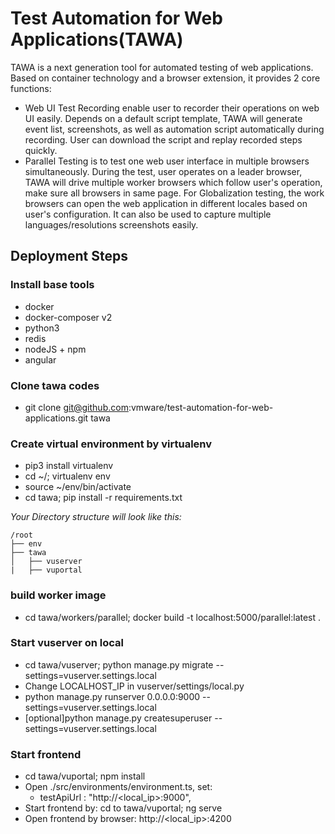 # Test Automation for Web Applications(TAWA)
 TAWA is a next generation tool for automated testing of web applications. Based on container technology and a browser extension, it provides 2 core functions:
 * Web UI Test Recording enable user to recorder their operations on web UI easily. Depends on a default script template, TAWA will generate event list, screenshots, as well as automation script automatically during recording. User can download the script and replay recorded steps quickly.
 * Parallel Testing is to test one web user interface in multiple browsers simultaneously. During the test, user operates on a leader browser, TAWA will drive multiple worker browsers which follow user's operation, make sure all browsers in same page. For Globalization testing, the work browsers can open the web application in different locales based on user's configuration. It can also be used to capture multiple languages/resolutions screenshots easily.

## Deployment Steps
### Install base tools
 * docker
 * docker-composer v2
 * python3
 * redis
 * nodeJS + npm
 * angular

### Clone tawa codes
 * git clone git@github.com:vmware/test-automation-for-web-applications.git tawa 
 
### Create virtual environment by virtualenv
 * pip3 install virtualenv
 * cd ~/; virtualenv env
 * source ~/env/bin/activate
 * cd tawa; pip install -r requirements.txt

*Your Directory structure will look like this:*
```
/root
├── env
├── tawa
│   ├── vuserver
|   ├── vuportal
```
### build worker image
 * cd tawa/workers/parallel; docker build -t localhost:5000/parallel:latest . 

### Start vuserver on local
 * cd tawa/vuserver; python manage.py migrate --settings=vuserver.settings.local
 * Change LOCALHOST_IP in vuserver/settings/local.py
 * python manage.py runserver 0.0.0.0:9000 --settings=vuserver.settings.local
 * [optional]python manage.py createsuperuser --settings=vuserver.settings.local

### Start frontend
 * cd tawa/vuportal; npm install
 * Open ./src/environments/environment.ts, set:
     - testApiUrl : "http://<local_ip>:9000",
 * Start frontend by: cd to tawa/vuportal; ng serve
 * Open frontend by browser: http://<local_ip>:4200
